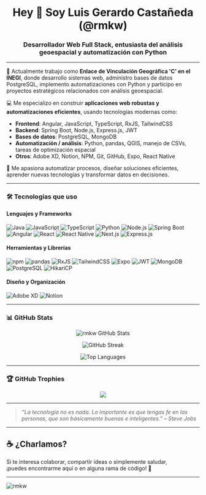 <h1 align="center">Hey 👋 Soy Luis Gerardo Castañeda (@rmkw)</h1>
<h3 align="center">Desarrollador Web Full Stack, entusiasta del análisis geoespacial y automatización con Python</h3>

---

🔭 Actualmente trabajo como **Enlace de Vinculación Geográfica 'C' en el INEGI**, donde desarrollo sistemas web, administro bases de datos PostgreSQL, implemento automatizaciones con Python y participo en proyectos estratégicos relacionados con análisis geoespacial.

💻 Me especializo en construir **aplicaciones web robustas y automatizaciones eficientes**, usando tecnologías modernas como:

- **Frontend**: Angular, JavaScript, TypeScript, RxJS, TailwindCSS
- **Backend**: Spring Boot, Node.js, Express.js, JWT
- **Bases de datos**: PostgreSQL, MongoDB
- **Automatización / análisis**: Python, pandas, QGIS, manejo de CSVs, tareas de optimización espacial
- **Otros**: Adobe XD, Notion, NPM, Git, GitHub, Expo, React Native

🚀 Me apasiona automatizar procesos, diseñar soluciones eficientes, aprender nuevas tecnologías y transformar datos en decisiones.

---

### 🛠️ Tecnologías que uso

#### Lenguajes y Frameworks
![Java](https://img.shields.io/badge/Java-ED8B00?style=flat&logo=java&logoColor=white)
![JavaScript](https://img.shields.io/badge/JavaScript-F7DF1E?style=flat&logo=javascript&logoColor=black)
![TypeScript](https://img.shields.io/badge/TypeScript-007ACC?style=flat&logo=typescript&logoColor=white)
![Python](https://img.shields.io/badge/Python-3776AB?style=flat&logo=python&logoColor=white)
![Node.js](https://img.shields.io/badge/Node.js-339933?style=flat&logo=node.js&logoColor=white)
![Spring Boot](https://img.shields.io/badge/Spring%20Boot-6DB33F?style=flat&logo=spring-boot&logoColor=white)
![Angular](https://img.shields.io/badge/Angular-DD0031?style=flat&logo=angular&logoColor=white)
![React](https://img.shields.io/badge/React-61DAFB?style=flat&logo=react&logoColor=black)
![React Native](https://img.shields.io/badge/React%20Native-20232A?style=flat&logo=react&logoColor=61DAFB)
![Next.js](https://img.shields.io/badge/Next.js-000000?style=flat&logo=nextdotjs&logoColor=white)
![Express.js](https://img.shields.io/badge/Express.js-000000?style=flat&logo=express&logoColor=white)

#### Herramientas y Librerías
![npm](https://img.shields.io/badge/npm-CB3837?style=flat&logo=npm&logoColor=white)
![pandas](https://img.shields.io/badge/pandas-150458?style=flat&logo=pandas&logoColor=white)
![RxJS](https://img.shields.io/badge/RxJS-B7178C?style=flat&logo=reactivex&logoColor=white)
![TailwindCSS](https://img.shields.io/badge/TailwindCSS-38B2AC?style=flat&logo=tailwind-css&logoColor=white)
![Expo](https://img.shields.io/badge/Expo-000020?style=flat&logo=expo&logoColor=white)
![JWT](https://img.shields.io/badge/JWT-000000?style=flat&logo=json-web-tokens&logoColor=white)
![MongoDB](https://img.shields.io/badge/MongoDB-47A248?style=flat&logo=mongodb&logoColor=white)
![PostgreSQL](https://img.shields.io/badge/PostgreSQL-336791?style=flat&logo=postgresql&logoColor=white)
![HikariCP](https://img.shields.io/badge/HikariCP-0F9D58?style=flat&logo=datadog&logoColor=white)

#### Diseño y Organización
![Adobe XD](https://img.shields.io/badge/Adobe%20XD-FF61F6?style=flat&logo=adobe-xd&logoColor=white)
![Notion](https://img.shields.io/badge/Notion-000000?style=flat&logo=notion&logoColor=white)


---

### 📊 GitHub Stats
<p align="center">
  <img src="https://github-readme-stats.vercel.app/api?username=rmkw&show_icons=true&theme=radical" alt="rmkw GitHub Stats" />
</p>

<p align="center">
  <img src="https://streak-stats.demolab.com?user=rmkw&theme=radical" alt="GitHub Streak" />
</p>

<p align="center">
  <img src="https://github-readme-stats.vercel.app/api/top-langs/?username=rmkw&layout=compact&theme=radical" alt="Top Languages" />
</p>




---

### 🏆 GitHub Trophies

<p align="center">
  <img src="https://github-profile-trophy.vercel.app/?username=rmkw&theme=onedark&no-bg=true&no-frame=true" />
</p>


---


> *“La tecnología no es nada. Lo importante es que tengas fe en las personas, que son básicamente buenas e inteligentes.” – Steve Jobs*

---


## ☕ ¿Charlamos?

Si te interesa colaborar, compartir ideas o simplemente saludar,  
¡puedes encontrarme aquí o en alguna rama de código! 🌿

---
<p align="">
  <img src="https://komarev.com/ghpvc/?username=rmkw&style=flat-square&color=blue" alt="rmkw" />
</p>


